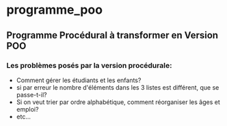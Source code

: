 # programme_poo
## Programme Procédural à transformer en Version POO

### Les problèmes posés par la version procédurale:

 - Comment gérer les étudiants et les enfants?
 - si par erreur le nombre d'éléments dans les 3 listes est différent, que se passe-t-il?
 - Si on veut trier par ordre alphabétique, comment réorganiser les âges et emploi?
 - etc...
